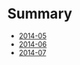 # Summary

* [2014-05](android/README.md)
* [2014-06](2014-06/README.md)
* [2014-07](2014-07/README)

